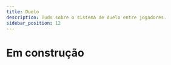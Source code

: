 ```yaml
---
title: Duelo
description: Tudo sobre o sistema de duelo entre jogadores.
sidebar_position: 12
---
```


# Em construção